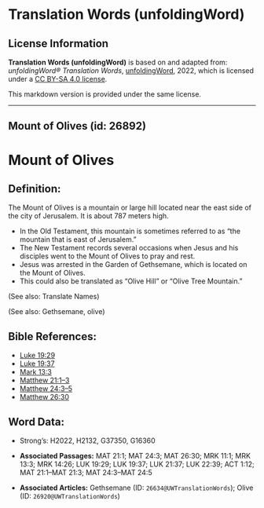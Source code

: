 # Translation Words (unfoldingWord)

## License Information

**Translation Words (unfoldingWord)** is based on and adapted from: _unfoldingWord® Translation Words_, [unfoldingWord](https://unfoldingword.org/utw), 2022, which is licensed under a [CC BY-SA 4.0 license](https://creativecommons.org/licenses/by-sa/4.0/legalcode.en).

This markdown version is provided under the same license.



--------------------------------

## Mount of Olives (id: 26892)

Mount of Olives
===============

Definition:
-----------

The Mount of Olives is a mountain or large hill located near the east side of the city of Jerusalem. It is about 787 meters high.

* In the Old Testament, this mountain is sometimes referred to as “the mountain that is east of Jerusalem.”
* The New Testament records several occasions when Jesus and his disciples went to the Mount of Olives to pray and rest.
* Jesus was arrested in the Garden of Gethsemane, which is located on the Mount of Olives.
* This could also be translated as “Olive Hill” or “Olive Tree Mountain.”

(See also: Translate Names)

(See also: Gethsemane, olive)

Bible References:
-----------------

* [Luke 19:29](https://ref.ly/Luke19:29)
* [Luke 19:37](https://ref.ly/Luke19:37)
* [Mark 13:3](https://ref.ly/Mark13:3)
* [Matthew 21:1–3](https://ref.ly/Matt21:1-Matt21:3)
* [Matthew 24:3–5](https://ref.ly/Matt24:3-Matt24:5)
* [Matthew 26:30](https://ref.ly/Matt26:30)

Word Data:
----------

* Strong’s: H2022, H2132, G37350, G16360

* **Associated Passages:** MAT 21:1; MAT 24:3; MAT 26:30; MRK 11:1; MRK 13:3; MRK 14:26; LUK 19:29; LUK 19:37; LUK 21:37; LUK 22:39; ACT 1:12; MAT 21:1–MAT 21:3; MAT 24:3–MAT 24:5
* **Associated Articles:** Gethsemane (ID: `26634@UWTranslationWords`); Olive (ID: `26920@UWTranslationWords`)

